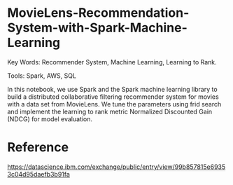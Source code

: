 # MovieLens-Recommendation-System-with-Spark-Machine-Learning
Key Words: Recommender System, Machine Learning, Learning to Rank.

Tools: Spark, AWS, SQL

In this notebook, we use Spark and the Spark machine learning library to build a distributed collaborative filtering recommender system for movies with a data set from MovieLens. We tune the parameters using frid search and implement the learning to rank metric Normalized Discounted Gain (NDCG) for model evaluation.

# Reference
https://datascience.ibm.com/exchange/public/entry/view/99b857815e69353c04d95daefb3b91fa

